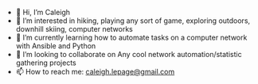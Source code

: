 - 👋 Hi, I’m Caleigh
- 👀 I’m interested in hiking, playing any sort of game, exploring outdoors, downhill skiing, computer networks
- 🌱 I’m currently learning how to automate tasks on a computer network with Ansible and Python
- 💞️ I’m looking to collaborate on Any cool network automation/statistic gathering projects
- 📫 How to reach me: caleigh.lepage@gmail.com

<!---
lepagec/lepagec is a ✨ special ✨ repository because its `README.md` (this file) appears on your GitHub profile.
You can click the Preview link to take a look at your changes.
--->
